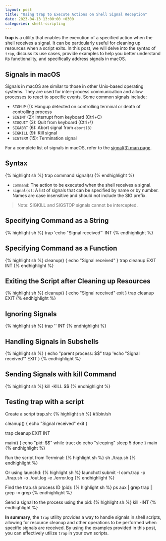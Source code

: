 ```yaml
---
layout: post
title: "Using trap to Execute Actions on Shell Signal Reception"
date: 2023-04-13 13:00:00 +0300
categories: shell-scripting
---
```

**trap** is a utility that enables the execution of a specified action when the shell receives a signal. It can be particularly useful for cleaning up resources when a script exits. In this post, we will delve into the syntax of `trap`,  discuss its use cases, provide examples to help you better understand its functionality, and specifically address signals in macOS.

## Signals in macOS

Signals in macOS are similar to those in other Unix-based operating systems. They are used for inter-process communication and allow processes to react to specific events. Some common signals include:

* `SIGHUP` (1): Hangup detected on controlling terminal or death of controlling process
* `SIGINT` (2): Interrupt from keyboard (Ctrl+C)
* `SIGQUIT` (3): Quit from keyboard (Ctrl+\\)
* `SIGABRT` (6): Abort signal from `abort(3)`
* `SIGKILL` (9): Kill signal
* `SIGTERM` (15): Termination signal

For a complete list of signals in macOS, refer to the [signal(3) man page](https://developer.apple.com/library/archive/documentation/System/Conceptual/ManPages_iPhoneOS/man3/signal.3.html).

## Syntax

{% highlight sh %}
trap command signal(s)
{% endhighlight %}
* `command`: The action to be executed when the shell receives a signal.
* `signal(s)`: A list of signals that can be specified by name or by number. Names are case insensitive and should not include the SIG prefix.

> Note: SIGKILL and SIGSTOP signals cannot be intercepted.

## Specifying Command as a String

{% highlight sh %}
trap 'echo "Signal received"' INT
{% endhighlight %}

## Specifying Command as a Function

{% highlight sh %}
cleanup() {
    echo "Signal received"
}
trap cleanup EXIT INT
{% endhighlight %}

## Exiting the Script after Cleaning up Resources

{% highlight sh %}
cleanup() {
    echo "Signal received"
    exit
}
trap cleanup EXIT
{% endhighlight %}

## Ignoring Signals
{% highlight sh %}
trap '' INT
{% endhighlight %}

## Handling Signals in Subshells

{% highlight sh %}
(
    echo "parent process: $$"
    trap 'echo "Signal received"' EXIT
)
{% endhighlight %}

## Sending Signals with kill Command

{% highlight sh %}
kill -KILL $$
{% endhighlight %}

## Testing trap with a script

Create a script trap.sh:
{% highlight sh %}
#!/bin/sh

cleanup() {
    echo "Signal received"
    exit
}

trap cleanup EXIT INT

main() {
    echo "pid: $$"
    while true; do
        echo "sleeping"
        sleep 5
    done
}
main
{% endhighlight %}

Run the script from Terminal:
{% highlight sh %}
sh ./trap.sh
{% endhighlight %}


 Or using launchd:
{% highlight sh %}
launchctl submit -l com.trap -p ./trap.sh -o ./out.log -e ./error.log
{% endhighlight %}

Find the trap.sh process ID (pid):
{% highlight sh %}
ps aux | grep trap | grep -v grep
{% endhighlight %}

Send a signal to the process using the pid:
{% highlight sh %}
kill -INT <pid>
{% endhighlight %}

**In summary**, the `trap` utility provides a way to handle signals in shell scripts, allowing for resource cleanup and other operations to be performed when specific signals are received. By using the examples provided in this post, you can effectively utilize `trap` in your own scripts.